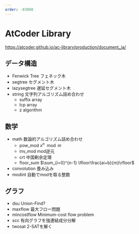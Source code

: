 ```yaml
---
order: -03000
---
```

# AtCoder Library

https://atcoder.github.io/ac-library/production/document_ja/

## データ構造

- Fenwick Tree フェネック木
- segtree セグメント木
- lazysegtree 遅延セグメント木
- string 文字列アルゴリズム詰め合わせ
  - suffix array 
  - lcp array
  - z algorithm

## 数学

- math 数論的アルゴリズム詰め合わせ
  - pow_mod $x^n \mod m$
  - inv_mod mod逆元
  - crt 中国剰余定理
  - floor_sum $\sum_{i=0}^{n-1} \lfloor\frac{ai+b}{m}\rfloor$
- convolution 畳み込み
- modint 自動でmodを取る整数

## グラフ

- dsu Union-Find?
- maxflow 最大フロー問題
- mincostflow Minimum-cost flow problem
- scc 有向グラフを強連結成分分解
- twosat 2-SATを解く
